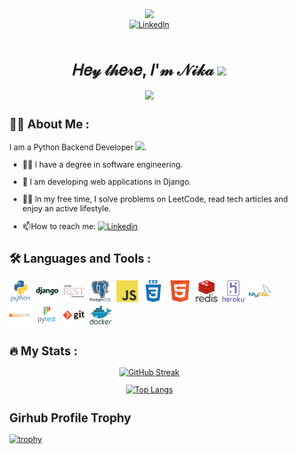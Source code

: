 <div id="header" align="center">
  <img src="https://media.giphy.com/media/M9gbBd9nbDrOTu1Mqx/giphy.gif" width="100"/>
<div id="https://www.linkedin.com/in/veronika-potseichuk/" >
  <a href="your-linkedin-URL">
    <img src="https://img.shields.io/badge/LinkedIn-blue?style=for-the-badge&logo=linkedin&logoColor=white" alt="LinkedIn"/>
  </a>
</div>

<img src="https://komarev.com/ghpvc/?username=VeronikaPotseichuk&style=flat-square&color=blue" alt=""/>


<h1> 
  𝐻𝑒𝓎 𝓉𝒽𝑒𝓇𝑒, 𝐼'𝓂 𝒩𝒾𝓀𝒶
  <img src="https://media.giphy.com/media/hvRJCLFzcasrR4ia7z/giphy.gif" width="30px"/>
</h1>
</div>

<div align="center">
  <img src="https://media.licdn.com/dms/image/D5612AQFuWiuEBRAcNw/article-cover_image-shrink_600_2000/0/1694701932900?e=2147483647&v=beta&t=sFRBnSLCQQJN_CiJ2VB7fxyIBdPgpPnZOTE7DGP_zRA"/>
</div>

## :woman_technologist: About Me :

I am a Python Backend Developer <img src="https://media.giphy.com/media/WUlplcMpOCEmTGBtBW/giphy.gif" width="30">.
- :woman_student: I have a degree in software engineering.

- :snake: I am developing web applications in Django.

- 🚴‍♀️ In my free time, I solve problems on LeetCode, read tech articles and enjoy an active lifestyle.

- :mailbox:How to reach me: [![Linkedin](https://img.shields.io/badge/-linkedin-blue?style=flat&logo=Linkedin&logoColor=white)](https://www.linkedin.com/in/veronika-potseichuk/)

## :hammer_and_wrench: Languages and Tools :

<div>
  <img src="https://github.com/devicons/devicon/blob/master/icons/python/python-original-wordmark.svg" title="Python" alt="Python" width="40" height="40"/>&nbsp;  
  <img src="https://github.com/devicons/devicon/blob/master/icons/django/django-plain-wordmark.svg" title="Django" alt="Django" width="40" height="40"/>&nbsp;
  <img src="https://github.com/devicons/devicon/blob/master/icons/djangorest/djangorest-original-wordmark.svg" title="DjangoRest" alt="DjangoRest" width="40" height="40"/>&nbsp;
  <img src="https://github.com/devicons/devicon/blob/master/icons/postgresql/postgresql-original-wordmark.svg" title="DjangoRest" alt="DjangoRest" width="40" height="40"/>&nbsp;
  <img src="https://github.com/devicons/devicon/blob/master/icons/javascript/javascript-original.svg" title="JS" alt="JS" width="40" height="40"/>&nbsp;
    <img src="https://github.com/devicons/devicon/blob/master/icons/css3/css3-plain-wordmark.svg"  title="CSS3" alt="CSS" width="40" height="40"/>&nbsp;
  <img src="https://github.com/devicons/devicon/blob/master/icons/html5/html5-original.svg" title="HTML5" alt="HTML" width="40" height="40"/>&nbsp;
  <img src="https://github.com/devicons/devicon/blob/master/icons/redis/redis-original-wordmark.svg" title="Redis" alt="Redis" width="40" height="40"/>&nbsp;
  <img src="https://github.com/devicons/devicon/blob/master/icons/heroku/heroku-original-wordmark.svg" title="Heroku" **alt="Heroku" width="40" height="40"/>&nbsp;
      <img src="https://github.com/devicons/devicon/blob/master/icons/mysql/mysql-original-wordmark.svg" title="MySQL"  alt="MySQL" width="40" height="40"/>&nbsp;
  <img src="https://github.com/devicons/devicon/blob/master/icons/rabbitmq/rabbitmq-original-wordmark.svg" title="RabbitMQ" alt="RabbitMQ" width="40" height="40"/>&nbsp;
  <img src="https://github.com/devicons/devicon/blob/master/icons/pytest/pytest-original-wordmark.svg" title="Pytest" alt="Pytest " width="40" height="40"/>&nbsp;
  <img src="https://github.com/devicons/devicon/blob/master/icons/git/git-original-wordmark.svg" title="Git" alt="Git" width="40" height="40"/>&nbsp;
  <img src="https://github.com/devicons/devicon/blob/master/icons/docker/docker-original-wordmark.svg" title="Docker"  alt="Docker" width="40" height="40"/>&nbsp;
</div>

## :fire: My Stats :

<div align="center">

[![GitHub Streak](http://github-readme-streak-stats.herokuapp.com?user=VeronikaPotseichuk&theme=vision-friendly-white&background=nord_bright)](https://git.io/streak-stats)

[![Top Langs](https://github-readme-stats.vercel.app/api/top-langs/?username=VeronikaPotseichuk&layout=compact&theme=vision-friendly-white)](https://github.com/anuraghazra/github-readme-stats)

</div>

## Girhub Profile Trophy

[![trophy](https://github-profile-trophy.vercel.app/?username=VeronikaPotseichuk&title=Experience&title=Commit&title=Joined2020&title=PullRequest&title=Repositories&theme=white)](https://github-profile-trophy.vercel.app/?username=ryo-ma&title=Followers)
